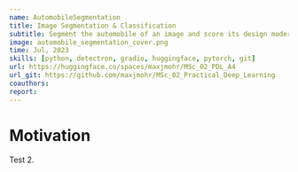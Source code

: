 ```yaml
---
name: AutomobileSegmentation
title: Image Segmentation & Classification
subtitle: Segment the automobile of an image and score its design modernity.
image: automobile_segmentation_cover.png
time: Jul, 2023
skills: [python, detectron, gradio, huggingface, pytorch, git]
url: https://huggingface.co/spaces/maxjmohr/MSc_02_PDL_A4
url_git: https://github.com/maxjmohr/MSc_02_Practical_Deep_Learning
coauthors:
report:
---
```

# Motivation
Test 2.